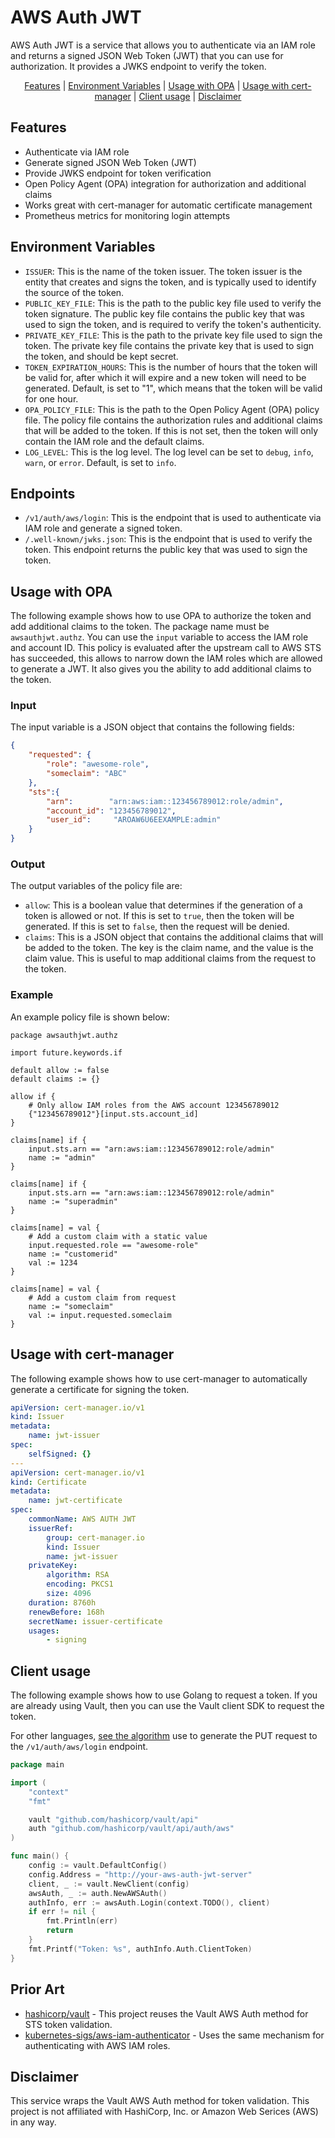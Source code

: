 # AWS Auth JWT

AWS Auth JWT is a service that allows you to authenticate via an IAM role and returns a signed JSON Web Token (JWT) that you can use for authorization. It provides a JWKS endpoint to verify the token.

<!-- START doctoc generated TOC please keep comment here to allow auto update -->
<!-- DON'T EDIT THIS SECTION, INSTEAD RE-RUN doctoc TO UPDATE -->
<!-- param::isFolding::false:: -->
<!-- param::isNotitle::true:: -->
<!-- param::isCustomMode::true:: -->

<p align="center">
<a href="#features">Features</a>
<span>|</span>
<a href="#environment-variables">Environment Variables</a>
<span>|</span>
<a href="#usage-with-opa">Usage with OPA</a>
<span>|</span>
<a href="#usage-with-cert-manager">Usage with cert-manager</a>
<span>|</span>
<a href="#client-usage">Client usage</a>
<span>|</span>
<a href="#disclaimer">Disclaimer</a>
</p>

<!-- END doctoc generated TOC please keep comment here to allow auto update -->

## Features

- Authenticate via IAM role
- Generate signed JSON Web Token (JWT)
- Provide JWKS endpoint for token verification
- Open Policy Agent (OPA) integration for authorization and additional claims
- Works great with cert-manager for automatic certificate management
- Prometheus metrics for monitoring login attempts

## Environment Variables

- `ISSUER`: This is the name of the token issuer. The token issuer is the entity that creates and signs the token, and is typically used to identify the source of the token.
- `PUBLIC_KEY_FILE`: This is the path to the public key file used to verify the token signature. The public key file contains the public key that was used to sign the token, and is required to verify the token's authenticity.
- `PRIVATE_KEY_FILE`: This is the path to the private key file used to sign the token. The private key file contains the private key that is used to sign the token, and should be kept secret.
- `TOKEN_EXPIRATION_HOURS`: This is the number of hours that the token will be valid for, after which it will expire and a new token will need to be generated. Default, is set to "1", which means that the token will be valid for one hour.
- `OPA_POLICY_FILE`: This is the path to the Open Policy Agent (OPA) policy file. The policy file contains the authorization rules and additional claims that will be added to the token. If this is not set, then the token will only contain the IAM role and the default claims.
- `LOG_LEVEL`: This is the log level. The log level can be set to `debug`, `info`, `warn`, or `error`. Default, is set to `info`.

## Endpoints

- `/v1/auth/aws/login`: This is the endpoint that is used to authenticate via IAM role and generate a signed token.
- `/.well-known/jwks.json`: This is the endpoint that is used to verify the token. This endpoint returns the public key that was used to sign the token.

## Usage with OPA

The following example shows how to use OPA to authorize the token and add additional claims to the token. The package name must be `awsauthjwt.authz`. You can use the `input` variable to access the IAM role and account ID. This policy is evaluated after the upstream call to AWS STS has succeeded, this allows to narrow down the IAM roles which are allowed to generate a JWT. It also gives you the ability to add additional claims to the token.

### Input

The input variable is a JSON object that contains the following fields:

```json
{
    "requested": {
        "role": "awesome-role",
        "someclaim": "ABC"
    },
    "sts":{
        "arn":        "arn:aws:iam::123456789012:role/admin",
        "account_id": "123456789012",
        "user_id":     "AROAW6U6EEXAMPLE:admin"
    }
}
```

### Output

The output variables of the policy file are:

- `allow`: This is a boolean value that determines if the generation of a token is allowed or not. If this is set to `true`, then the token will be generated. If this is set to `false`, then the request will be denied.
- `claims`: This is a JSON object that contains the additional claims that will be added to the token. The key is the claim name, and the value is the claim value. This is useful to map additional claims from the request to the token.

### Example

An example policy file is shown below:

```rego
package awsauthjwt.authz

import future.keywords.if

default allow := false
default claims := {}

allow if {
    # Only allow IAM roles from the AWS account 123456789012
    {"123456789012"}[input.sts.account_id]
}

claims[name] if {
    input.sts.arn == "arn:aws:iam::123456789012:role/admin"
    name := "admin"
}

claims[name] if {
    input.sts.arn == "arn:aws:iam::123456789012:role/admin"
    name := "superadmin"
}

claims[name] = val {
    # Add a custom claim with a static value
    input.requested.role == "awesome-role"
    name := "customerid"
    val := 1234
}

claims[name] = val {
    # Add a custom claim from request
    name := "someclaim"
    val := input.requested.someclaim
}
```


## Usage with cert-manager

The following example shows how to use cert-manager to automatically generate a certificate for signing the token.

```yaml
apiVersion: cert-manager.io/v1
kind: Issuer
metadata:
    name: jwt-issuer
spec:
    selfSigned: {}
---
apiVersion: cert-manager.io/v1
kind: Certificate
metadata:
    name: jwt-certificate
spec:
    commonName: AWS AUTH JWT
    issuerRef:
        group: cert-manager.io
        kind: Issuer
        name: jwt-issuer
    privateKey:
        algorithm: RSA
        encoding: PKCS1
        size: 4096
    duration: 8760h
    renewBefore: 168h
    secretName: issuer-certificate
    usages:
        - signing
```

## Client usage

The following example shows how to use Golang to request a token. If you are already using Vault, then you can use the Vault client SDK to request the token.

For other languages, [see the algorithm](https://github.com/woehrl01/aws-auth-jwt/blob/24943cd7d6fd978366111ff12895d977ba95b089/client/main.go#L13-L31) use to generate the PUT request to the `/v1/auth/aws/login` endpoint.

```go
package main

import (
    "context"
    "fmt"

    vault "github.com/hashicorp/vault/api"
    auth "github.com/hashicorp/vault/api/auth/aws"
)

func main() {
    config := vault.DefaultConfig()
    config.Address = "http://your-aws-auth-jwt-server"
    client, _ := vault.NewClient(config)
    awsAuth, _ := auth.NewAWSAuth()
    authInfo, err := awsAuth.Login(context.TODO(), client)
    if err != nil {
        fmt.Println(err)
        return
    }
    fmt.Printf("Token: %s", authInfo.Auth.ClientToken)
}
```

## Prior Art

- [hashicorp/vault](https://github.com/hashicorp/vault) - This project reuses the Vault AWS Auth method for STS token validation.
- [kubernetes-sigs/aws-iam-authenticator](https://github.com/kubernetes-sigs/aws-iam-authenticator) - Uses the same mechanism for authenticating with AWS IAM roles.

## Disclaimer

This service wraps the Vault AWS Auth method for token validation. This project is not affiliated with HashiCorp, Inc. or Amazon Web Serices (AWS) in any way. 
